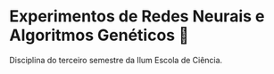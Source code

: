 # Experimentos de Redes Neurais e Algoritmos Genéticos :brain:

Disciplina do terceiro semestre da Ilum Escola de Ciência.

